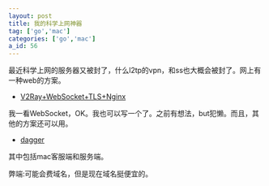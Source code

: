 ```yaml
---
layout: post
title: 我的科学上网神器
tag: ['go','mac']
categories: ['go','mac']
a_id: 56
---
```


最近科学上网的服务器又被封了，什么l2tp的vpn，和ss也大概会被封了。网上有一种web的方案。

- [V2Ray+WebSocket+TLS+Nginx](http://www.wangchao.info/1579.html)

我一看WebSocket，OK。我也可以写一个了。之前有想法，but犯懒。而且，其他的方案还可以用。


- [dagger](https://github.com/midoks/dagger)

其中包括mac客服端和服务端。

弊端:可能会费域名，但是现在域名挺便宜的。
